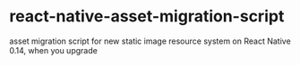 # react-native-asset-migration-script
asset migration script for new static image resource system on React Native 0.14, when you upgrade

